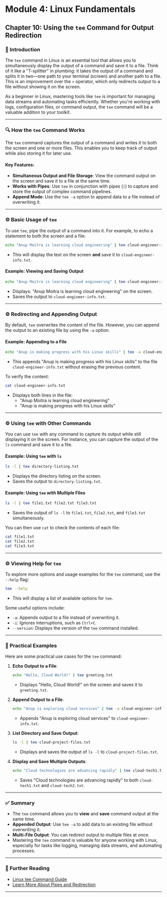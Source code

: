 # **Module 4: Linux Fundamentals**

## **Chapter 10: Using the `tee` Command for Output Redirection**

### **🔑 Introduction**  
The `tee` command in Linux is an essential tool that allows you to simultaneously display the output of a command and save it to a file. Think of it like a "T-splitter" in plumbing: it takes the output of a command and splits it in two—one path to your terminal (screen) and another path to a file. This is an improvement over the `>` operator, which only redirects output to a file without showing it on the screen.

As a beginner in Linux, mastering tools like `tee` is important for managing data streams and automating tasks efficiently. Whether you're working with logs, configuration files, or command output, the `tee` command will be a valuable addition to your toolkit.

---

### **🔍 How the `tee` Command Works**

The `tee` command captures the output of a command and writes it to both the screen and one or more files. This enables you to keep track of output while also storing it for later use.

#### **Key Features**:
- **Simultaneous Output and File Storage**: View the command output on the screen and save it to a file at the same time.
- **Works with Pipes**: Use `tee` in conjunction with pipes (`|`) to capture and store the output of complex command pipelines.
- **Append Mode**: Use the `tee -a` option to append data to a file instead of overwriting it.

---

### **⚙️ Basic Usage of `tee`**

To use `tee`, pipe the output of a command into it. For example, to echo a statement to both the screen and a file:

```bash
echo "Anup Moitra is learning cloud engineering" | tee cloud-engineer-info.txt
```

- This will display the text on the screen **and** save it to `cloud-engineer-info.txt`.

#### **Example: Viewing and Saving Output**
```bash
echo "Anup Moitra is learning cloud engineering" | tee cloud-engineer-info.txt
```
- Displays: "Anup Moitra is learning cloud engineering" on the screen.
- Saves the output to `cloud-engineer-info.txt`.

---

### **⚙️ Redirecting and Appending Output**

By default, `tee` overwrites the content of the file. However, you can append the output to an existing file by using the `-a` option.

#### **Example: Appending to a File**
```bash
echo "Anup is making progress with his Linux skills" | tee -a cloud-engineer-info.txt
```
- This appends "Anup is making progress with his Linux skills" to the file `cloud-engineer-info.txt` without erasing the previous content.

To verify the content:
```bash
cat cloud-engineer-info.txt
```
- Displays both lines in the file:
  - "Anup Moitra is learning cloud engineering"
  - "Anup is making progress with his Linux skills"

---

### **⚙️ Using `tee` with Other Commands**

You can use `tee` with any command to capture its output while still displaying it on the screen. For instance, you can capture the output of the `ls` command and save it to a file.

#### **Example: Using `tee` with `ls`**
```bash
ls -l | tee directory-listing.txt
```
- Displays the directory listing on the screen.
- Saves the output to `directory-listing.txt`.

#### **Example: Using `tee` with Multiple Files**
```bash
ls -l | tee file1.txt file2.txt file3.txt
```
- Saves the output of `ls -l` to `file1.txt`, `file2.txt`, and `file3.txt` simultaneously.

You can then use `cat` to check the contents of each file:
```bash
cat file1.txt
cat file2.txt
cat file3.txt
```

---

### **⚙️ Viewing Help for `tee`**

To explore more options and usage examples for the `tee` command, use the `--help` flag:

```bash
tee --help
```
- This will display a list of available options for `tee`.

Some useful options include:
- `-a`: Appends output to a file instead of overwriting it.
- `-i`: Ignores interruptions, such as `Ctrl+C`.
- `--version`: Displays the version of the `tee` command installed.

---

### **📂 Practical Examples**

Here are some practical use cases for the `tee` command:

1. **Echo Output to a File**:
   ```bash
   echo "Hello, Cloud World!" | tee greeting.txt
   ```
   - Displays "Hello, Cloud World!" on the screen and saves it to `greeting.txt`.

2. **Append Output to a File**:
   ```bash
   echo "Anup is exploring cloud services" | tee -a cloud-engineer-info.txt
   ```
   - Appends "Anup is exploring cloud services" to `cloud-engineer-info.txt`.

3. **List Directory and Save Output**:
   ```bash
   ls -l | tee cloud-project-files.txt
   ```
   - Displays and saves the output of `ls -l` to `cloud-project-files.txt`.

4. **Display and Save Multiple Outputs**:
   ```bash
   echo "Cloud technologies are advancing rapidly" | tee cloud-tech1.txt cloud-tech2.txt
   ```
   - Saves "Cloud technologies are advancing rapidly" to both `cloud-tech1.txt` and `cloud-tech2.txt`.

---

### **✅ Summary**

- The `tee` command allows you to **view** and **save** command output at the same time.
- **Appended Output**: Use `tee -a` to add data to an existing file without overwriting it.
- **Multi-File Output**: You can redirect output to multiple files at once.
- Mastering the `tee` command is valuable for anyone working with Linux, especially for tasks like logging, managing data streams, and automating processes.

---

### **📖 Further Reading**
- [Linux tee Command Guide](https://www.gnu.org/software/coreutils/manual/html_node/tee-invocation.html)
- [Learn More About Pipes and Redirection](https://www.gnu.org/software/bash/manual/html_node/Pipelines.html)

---
